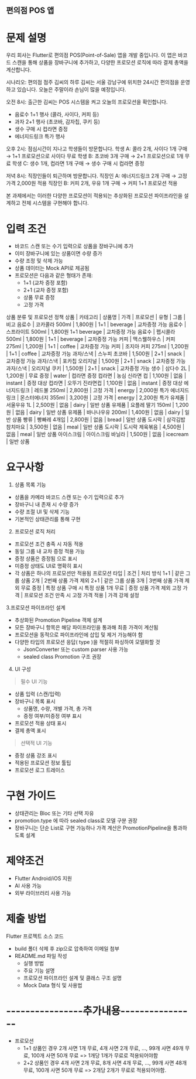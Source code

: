 ## 편의점 POS 앱

# 문제 설명
우리 회사는 Flutter로 편의점 POS(Point-of-Sale) 앱을 개발 중입니다. 이 앱은 바코드 스캔을 통해 상품을 장바구니에 추가하고, 다양한 프로모션 로직에 따라 결제 총액을 계산합니다.


시나리오:
편의점 점주 김씨의 하루
김씨는 서울 강남구에 위치한 24시간 편의점을 운영하고 있습니다. 오늘은 주말이라 손님이 많을 예정입니다.

오전 8시: 출근한 김씨는 POS 시스템을 켜고 오늘의 프로모션을 확인합니다.
- 음료수 1+1 행사 (콜라, 사이다, 커피 등)
- 과자 2+1 행사 (초코바, 감자칩, 쿠키 등)
- 생수 구매 시 컵라면 증정
- 에너지드링크 특가 행사

오후 2시: 점심시간이 지나고 학생들이 방문합니다.
학생 A: 콜라 2개, 사이다 1개 구매 → 1+1 프로모션으로 사이다 무료
학생 B: 초코바 3개 구매 → 2+1 프로모션으로 1개 무료
학생 C: 생수 1개, 컵라면 1개 구매 → 생수 구매 시 컵라면 증정

저녁 8시: 직장인들이 퇴근하며 방문합니다.
직장인 A: 에너지드링크 2개 구매 → 고정가격 2,000원 적용
직장인 B: 커피 2개, 우유 1개 구매 → 커피 1+1 프로모션 적용

본 과제에서는 이러한 다양한 프로모션이 적용되는 추상화된 프로모션 파이프라인을 설계하고 전체 시스템을 구현해야 합니다.


# 입력 조건
- 바코드 스캔 또는 수기 입력으로 상품을 장바구니에 추가
- 이미 장바구니에 있는 상품이면 수량 증가
- 수량 조정 및 삭제 가능
- 상품 데이터는 Mock API로 제공됨
- 프로모션은 다음과 같은 형태가 존재:
  - 1+1 (교차 증정 포함)
  - 2+1 (교차 증정 포함)
  - 상품 무료 증정
  - 고정 가격


상품 분류 및 프로모션 정책
상품 | 카테고리 | 상품명 | 가격 | 프로모션 | 유형 | 그룹 | 비고
음료수 | 코카콜라 500ml | 1,800원 | 1+1 | beverage | 교차증정 가능
음료수 | 스프라이트 500ml | 1,800원 1+1 beverage | 교차증정 가능
음료수 | 펩시콜라 500ml | 1,800원 | 1+1 | beverage | 교차증정 가능
커피 | 맥스웰하우스 | 커피 275ml | 1,200원 | 1+1 | coffee | 교차증정 가능
커피 | 조지아 커피 275ml | 1,200원 | 1+1 | coffee | 교차증정 가능
과자/스낵 | 스누피 초코바 | 1,500원 | 2+1 | snack | 교차증정 가능
과자/스낵 | 포카칩 오리지널 | 1,500원 | 2+1 | snack | 교차증정 가능
과자/스낵 | 오리지널 쿠키 | 1,500원 | 2+1 | snack | 교차증정 가능
생수 | 삼다수 2L | 1,200원 | 무료 증정 | water | 컵라면 증정
컵라면 | 농심 신라면 컵 | 1,100원 | 없음 | instant | 증정 대상
컵라면 | 오뚜기 진라면컵 | 1,100원 | 없음 | instant | 증정 대상
에너지드링크 | 레드불 250ml | 2,800원 | 고정 가격 | energy | 2,000원 특가
에너지드링크 | 몬스터에너지 355ml | 3,200원 | 고정 가격 | energy | 2,200원 특가
유제품 | 서울우유 1L | 2,500원 | 없음 | dairy | 일반 상품
유제품 | 요플레 딸기 150ml | 1,200원 | 없음 | dairy | 일반 상품
유제품 | 바나나우유 200ml | 1,400원 | 없음 | dairy | 일반 상품
빵류 | 빵빠레 4개입 | 2,800원 | 없음 | bread | 일반 상품
도시락 | 삼각김밥 참치마요 | 3,500원 | 없음 | meal | 일반 상품
도시락 | 도시락 제육볶음 | 4,500원 | 없음 | meal | 일반 상품
아이스크림 | 아이스크림 바닐라 | 1,500원 | 없음 | icecream | 일반 상품

# 요구사항
1. 상품 목록 기능
- 상품을 카메라 바코드 스캔 또는 수기 입력으로 추가
- 장바구니 내 존재 시 수량 증가
- 수량 조절 UI 및 삭제 기능
- 기본적인 상태관리를 통해 구현

2. 프로모션 로직 처리
- 프로모션 조건 충족 시 자동 적용
- 동일 그룹 내 교차 증정 적용 가능
- 증정 상품은 증정됨 으로 표시
- 미증정 상태도 UI로 명확히 표시
- 각 상품은 하나의 프로모션만 적용됨
프로모션 타입 | 조건 | 처리 방식
1+1 | 같은 그룹 상품 2개 | 2번째 상품 가격 제외
2+1 | 같은 그룹 상품 3개 | 3번째 상품 가격 제외
무료 증정 | 특정 상품 구매 시 특정 상품 1개 무료 | 증정 상품 가격 제외
고정 가격 | 프로모션 조건 만족 시 고정 가격 적용 | 가격 강제 설정

3.프로모션 파이프라인 설계
- 추상화된 Promotion Pipeline 객체 설계
- 모든 장바구니 항목은 해당 파이프라인을 통과해 최종 가격이 계산됨
- 프로모션을 동적으로 파이프라인에 삽입 및 제거 가능해야 함
- 다양한 타입의 프로모션 응답( type )을 적절히 파싱하여 모델화할 것
    - JsonConverter 또는 custom parser 사용 가능
    - sealed class Promotion 구조 권장
4. UI 구성
> 필수 UI 기능
- 상품 입력 (스캔/입력)
- 장바구니 목록 표시
    - 상품명, 수량, 개별 가격, 총 가격
    - 증정 여부/미증정 여부 표시
- 프로모션 적용 상태 표시
- 결제 총액 표시

> 선택적 UI 기능
- 증정 상품 강조 표시
- 적용된 프로모션 정보 툴팁
- 프로모션 로그 트레이스


# 구현 가이드
- 상태관리는 Bloc 또는 기타 선택 자유
- promotion.type 에 따라 sealed class로 모델 구분 권장
- 장바구니는 단순 List로 구현 가능하나 가격 계산은 PromotionPipeline을 통과하도록 설계


# 제약조건
- Flutter Android/iOS 지원
- AI 사용 가능
- 외부 라이브러리 사용 가능

# 제출 방법
Flutter 프로젝트 소스 코드
- build 폴더 삭제 후 zip으로 압축하여 이메일 첨부
- README.md 파일 작성
    - 실행 방법
    - 주요 기능 설명
    - 프로모션 파이프라인 설계 및 클래스 구조 설명
    - Mock Data 형식 및 사용법



# ----------------추가내용----------------
- 프로모션
    - 1+1 상품인 경우 2개 사면 1개 무료, 4개 사면 2개 무료, ..., 99개 사면 49개 무료, 100개 사면 50개 무료 => 1개당 1개가 무료로 적용되어야함
    - 2+2 상품인 경우 4개 사면 2개 무료, 8개 사면 4개 무료, ..., 99개 사면 48개 무료, 100개 사면 50개 무료 => 2개당 2개가 무료로 적용되어야함. 
